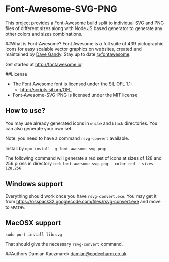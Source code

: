 Font-Awesome-SVG-PNG
====================

This project provides a Font-Awesome build split to individual SVG and PNG files of different sizes along with Node.JS based generator to generate any other colors and sizes combinations.

##What is Font-Awesome?
Font Awesome is a full suite of 439 pictographic icons for easy scalable vector graphics on websites, created and
maintained by [Dave Gandy](http://twitter.com/davegandy). Stay up to date [@fontawesome](http://twitter.com/fontawesome).

Get started at http://fontawesome.io!

##License
- The Font Awesome font is licensed under the SIL OFL 1.1:
  - http://scripts.sil.org/OFL
- Font-Awesome-SVG-PNG is licensed under the MIT license

## How to use?
You may use already generated icons in `white` and `black` directories. You can also generate your own set:

Note: you need to have a command `rsvg-convert` available.

Install by `npm install -g font-awesome-svg-png`:

The following command will generate a red set of icons at sizes of 128 and 256 pixels in directory `red`:
`font-awesome-svg-png --color red --sizes 128,256`

## Windows support
Everything should work once you have `rsvg-convert.exe`. You may get it from https://osspack32.googlecode.com/files/rsvg-convert.exe and move to `%PATH%`.

## MacOSX support
```
sudo port install librsvg
```
That should give the necessary `rsvg-convert` command.

##Authors
  Damian Kaczmarek <damian@codecharm.co.uk>
